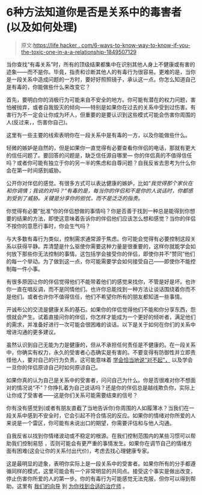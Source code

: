 # 6种方法知道你是否是关系中的毒害者(以及如何处理)

> 原文:[https://life hacker . com/6-ways-to-know-way-to-know-if-you-the-toxic-one-in-a-a-relationship-1849507129](https://lifehacker.com/6-ways-to-know-if-youre-the-toxic-one-in-a-relationship-1849507129)

当你查找“有毒关系”时，所有的顶级结果都集中在识别其他人身上不健康或有害的迹象——而不是你。毕竟，指责和诊断其他人的有毒行为很容易。更难的是，当你是一段关系中造成问题的一方时，要好好照照镜子，承认这一点。你怎么知道自己是有毒的，你能做些什么来改变它？

首先，要明白你的消极行为可能来自不安全的地方。你可能有潜在的权力问题，害怕被抛弃，或者自我毁灭的倾向——特别是如果你在过去的关系中受到过伤害。有害行为不一定会让你成为坏人，但重要的是要认识到这些模式可能会伤害你周围的人(反过来，，伤害你自己)。

这里有一些主要的线索表明你在一段关系中是有毒的一方，以及你能做些什么。

轻微的嫉妒是自然的，但是如果你一直觉得有必要查看你伴侣的电话，那就有更大的信任问题了。要回答的问题是，缺乏信任源自哪里— 你的伴侣真的不值得信任吗？或者你可能有独立于你的另一半的焦虑和自尊问题？自我反省去思考为什么你会在第一时间感到威胁。

公开你对伴侣的感觉。有很多方式可以表达健康的嫉妒，比如“*我觉得那个家伙在和你调情；我说的对吗？“有毒的是，每当你的伴侣和不是你的人说话时，你都感到受到了威胁。关键是分享你的担忧，而不是泛泛的指责。*

你觉得有必要“批准”你的伴侣想做的事情吗？你是否善于找到一种总是能得到你想要的结果的方法，即使这意味着告诉你的伴侣他们应该怎么想和感觉？当你的伴侣不按你的意愿行事时，你会生气吗？

与大多数有毒行为类似，控制需求通常源于焦虑。你可能会觉得有必要控制这段关系以获得平静。弄清楚是什么驱使你需要这种力量是很重要的，这样你就能学会如何放下那些你无法控制的事情。这包括学会接受你的伴侣，即使你并不“赞同”他们的每一个举动。为了做到这一点，你可能需要学会如何接受自己——即使你不能控制每一件小事。

有很多原因让你的伴侣觉得他们不能带着他们的感觉来找你，不管是好是坏。也许你一直在唱反调，而不是同情他们。也许你总能找到一种方法让谈话围绕着你而不是他们。或者也许你不值得信任，他们不希望你所有的朋友都知道一些事情。

开诚布公的交流是健康关系的基石。如果你的伴侣觉得他们不能和你分享东西，怨恨就会产生。试着直接问你的伴侣，你怎样才能成为一个更好的倾听者，满足他们的需求，并准备好进行一次可能会很困难的谈话。以下是关于如何在你们的关系中增进沟通的更多建议。

虽然认识到自己无能为力是健康的，但从不承担任何责任是不健康的。在一段关系中，你确实有权力，永久的受害者心态确实是有害的。不要变得有防御性并立即责怪他人，要对自己的行为负责。这可能意味着 [学会恰当地说“对不起”，](https://lifehacker.com/why-you-shouldnt-over-apologize-and-what-to-say-instea-1847405197) 以及学会一旦你的伴侣原谅自己时如何原谅自己。

如果你真的认为自己是关系中的受害者，问问自己为什么。你是否很难对你不想面对的情况说“不”？你挣扎着为自己说话吗？还是你的伴侣总是越线欺负你，实际上让你成了受害者——这是你们关系可能需要结束的信号？

你有没有感觉到(或者有朋友直截了当地告诉你)你周围的人如履薄冰？当我们在一段关系中感到不安全时，它会引起不符合情况的反应。如果你的情绪对你所爱的人来说是一个雷区，你可能有未说出口的期望，你需要评估和与他人沟通。

自我反省以找到你情绪波动或不稳定的根源。在我们控制范围内的某些习惯可以帮助我们控制易怒 ，否则可能会有更严重的事情发生。如果你在调节自己的情绪方面有困难(这会让你的关系付出代价)，考虑去找心理健康专家。

这是最明显的迹象，表明你实际上是一段关系中的受害者。如果你所有的分手都遵循同样的模式，这里可能会有一个非常明显的共同点。接受这个事实是做出改变，停止伤害你所爱的人的第一步。你的有毒行为可能感觉无法克服，但你可以得到帮助。这里有 [我们的向导](https://lifehacker.com/how-to-find-a-good-therapist-when-you-don-t-have-insu-1848918177) 到 [为你找到合适的治疗师](https://lifehacker.com/its-time-to-find-a-therapist-1846009669) 。